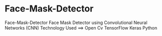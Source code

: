 # Face-Mask-Detector
Face-Mask-Detector Face Mask Detector using Convolutional Neural Networks (CNN) Technology Used ==>  Open Cv TensorFlow Keras Python
